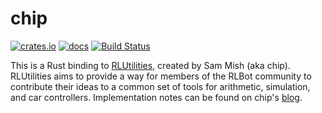 # chip

[![crates.io](https://img.shields.io/crates/v/chip.svg)](https://crates.io/crates/chip)
[![docs](https://docs.rs/chip/badge.svg)](https://docs.rs/chip/)
[![Build Status](https://travis-ci.org/whatisaphone/chip.svg?branch=master)](https://travis-ci.org/whatisaphone/chip)

This is a Rust binding to [RLUtilities], created by Sam Mish (aka chip).
RLUtilities aims to provide a way for members of the RLBot community to
contribute their ideas to a common set of tools for arithmetic, simulation, and
car controllers. Implementation notes can be found on chip's [blog].

[RLUtilities]: https://github.com/samuelpmish/RLUtilities
[blog]: https://samuelpmish.github.io/notes/RocketLeague/
